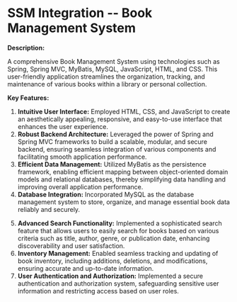 # **SSM Integration -- Book Management System**

**Description:**

A comprehensive Book Management System using technologies such as Spring, Spring MVC, MyBatis, MySQL, JavaScript, HTML, and CSS. This user-friendly application streamlines the organization, tracking, and maintenance of various books within a library or personal collection.

**Key Features:**

1. **Intuitive User Interface:** Employed HTML, CSS, and JavaScript to create an aesthetically appealing, responsive, and easy-to-use interface that enhances the user experience.
2. **Robust Backend Architecture:** Leveraged the power of Spring and Spring MVC frameworks to build a scalable, modular, and secure backend, ensuring seamless integration of various components and facilitating smooth application performance.
3. **Efficient Data Management:** Utilized MyBatis as the persistence framework, enabling efficient mapping between object-oriented domain models and relational databases, thereby simplifying data handling and improving overall application performance.
4. **Database Integration:** Incorporated MySQL as the database management system to store, organize, and manage essential book data reliably and securely.</p>
5. **Advanced Search Functionality:** Implemented a sophisticated search feature that allows users to easily search for books based on various criteria such as title, author, genre, or publication date, enhancing discoverability and user satisfaction.
6. **Inventory Management:** Enabled seamless tracking and updating of book inventory, including additions, deletions, and modifications, ensuring accurate and up-to-date information.
7. **User Authentication and Authorization:** Implemented a secure authentication and authorization system, safeguarding sensitive user information and restricting access based on user roles.</p>

